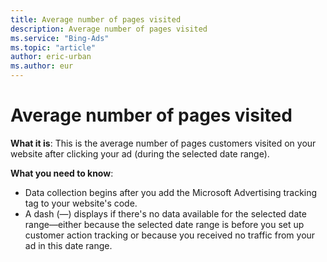 ```yaml
---
title: Average number of pages visited
description: Average number of pages visited
ms.service: "Bing-Ads"
ms.topic: "article"
author: eric-urban
ms.author: eur
---
```


# Average number of pages visited

**What it is**: This is the average number of pages customers visited on your website after clicking your ad (during the selected date range).

**What you need to know**:
- Data collection begins after you add the Microsoft Advertising tracking tag to your website's code.
- A dash (—) displays if there's no data available for the selected date range—either because the selected date range is before you set up customer action tracking or because you received no traffic from your ad in this date range.


